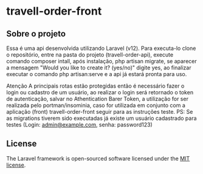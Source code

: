 # travell-order-front

## Sobre o projeto
Essa é uma api desenvolvida utilizando Laravel (v12). Para executa-lo clone o repositório, entre na pasta do projeto (travell-order-api), execute comando composer intall, após instalação, php artisan migrate, se aparecer a mensagem "Would you like to create it? (yes/no)" digite yes, ao finalizar executar o comando php artisan:serve e a api já estará pronta para uso.

Atenção
A principais rotas estão protegidas então é necessário fazer o login ou cadastro de um usuário, ao realizar o login será retornado o token de autenticação, salvar no Athentication Barer Token, a utilização for ser realizada pelo portman/insominia, caso for utilizada em conjunto com a aplicação (front) travell-order-front seguir para as instruções teste. PS: Se as migrations tiverem sido executadas já existe um usuário cadastrado para testes (Login: admin@example.com, senha: password123)

## License

The Laravel framework is open-sourced software licensed under the [MIT license](https://opensource.org/licenses/MIT).
